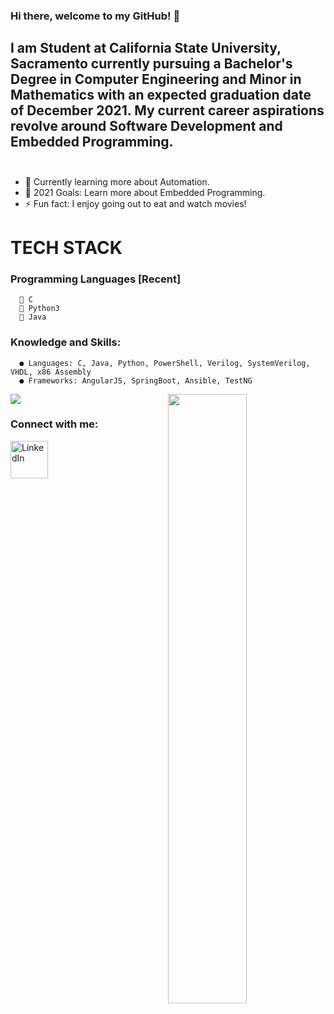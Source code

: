 ### Hi there, welcome to my GitHub! 👋

## I am Student at California State University, Sacramento currently pursuing a Bachelor's Degree in Computer Engineering and Minor in Mathematics with an expected graduation date of December 2021. My current career aspirations revolve around Software Development and Embedded Programming. <br></br>


- 🌱 Currently learning more about Automation.
- 🥅 2021 Goals: Learn more about Embedded Programming.
- ⚡ Fun fact: I enjoy going out to eat and watch movies! 

# TECH STACK
  ### Programming Languages [Recent]
      🤖 C
      🐍 Python3
      🦾 Java
      
  ### Knowledge and Skills:
      ● Languages: C, Java, Python, PowerShell, Verilog, SystemVerilog, VHDL, x86 Assembly
      ● Frameworks: AngularJS, SpringBoot, Ansible, TestNG


<p align="left"><img width="50%" src="https://github-readme-stats.vercel.app/api?username=MarioPal97&show_icons=true&theme=monokai&count_private=true" <p align="right"><img src="https://github-readme-stats.vercel.app/api/top-langs/?username=MarioPal97&theme=merko&layout=compact&hide_langs_below=1" /></p>

### Connect with me:
<a href="https://www.linkedin.com/in/mariopal97/" target="_blank"><img src="https://raw.githubusercontent.com/nakulbhati/nakulbhati/master/contain/in.png" alt="LinkedIn" width="60"></a>

[linkedin]: https://www.linkedin.com/in/mariopal97/
